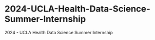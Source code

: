 # 2024-UCLA-Health-Data-Science-Summer-Internship
2024 - UCLA Health Data Science Summer Internship
